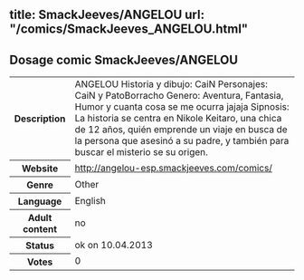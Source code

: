 title: SmackJeeves/ANGELOU
url: "/comics/SmackJeeves_ANGELOU.html"
---
Dosage comic SmackJeeves/ANGELOU
-----------------------------------------

<table class="comicinfo">
<tr>
<th>Description</th><td>ANGELOU Historia y dibujo: CaiN Personajes: CaiN y PatoBorracho Genero: Aventura, Fantasia, Humor y cuanta cosa se me ocurra jajaja Sipnosis: La historia se centra en Nikole Keitaro, una chica de 12 años, quién emprende un viaje en busca de la persona que asesinó a su padre, y también para buscar el misterio se su origen.</td>
</tr>
<tr>
<th>Website</th><td><a href="http://angelou-esp.smackjeeves.com/comics/">http://angelou-esp.smackjeeves.com/comics/</a></td>
</tr>
<tr>
<th>Genre</th><td>Other</td>
</tr>
<tr>
<th>Language</th><td>English</td>
</tr>
<tr>
<th>Adult content</th><td>no</td>
</tr>
<tr>
<th>Status</th><td>ok on 10.04.2013</td>
</tr>
<tr>
<th>Votes</th><td>0</div></td>
</tr>
</table>
